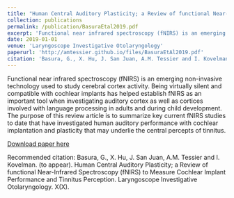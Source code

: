 ```yaml
---
title: "Human Central Auditory Plasticity; a Review of functional Near-Infrared Spectroscopy (fNIRS) to Measure Cochlear Implant Performance and Tinnitus Perception"
collection: publications
permalink: /publication/BasuraEtal2019.pdf
excerpt: 'Functional near infrared spectroscopy (fNIRS) is an emerging non-invasive technology used to study cerebral cortex activity.  Being virtually silent and compatible with cochlear implants has helped establish fNIRS as an important tool when investigating auditory cortex as well as cortices involved with language processing in adults and during child development. The purpose of this review article is to summarize key current fNIRS studies to date that have investigated human auditory performance with cochlear implantation and plasticity that may underlie the central percepts of tinnitus.'
date: 2019-01-01
venue: 'Laryngoscope Investigative Otolaryngology'
paperurl: 'http://amtessier.github.io/files/BasuraEtAl2019.pdf'
citation: 'Basura, G., X. Hu, J. San Juan, A.M. Tessier and I. Kovelman. (to appear). &quot;Human Central Auditory Plasticity; a Review of functional Near-Infrared Spectroscopy (fNIRS) to Measure Cochlear Implant Performance and Tinnitus Perception.&quot; <i>Laryngoscope Investigative Otolaryngology</i>. X(X).'
---
```

Functional near infrared spectroscopy (fNIRS) is an emerging non-invasive technology used to study cerebral cortex activity.  Being virtually silent and compatible with cochlear implants has helped establish fNIRS as an important tool when investigating auditory cortex as well as cortices involved with language processing in adults and during child development. The purpose of this review article is to summarize key current fNIRS studies to date that have investigated human auditory performance with cochlear implantation and plasticity that may underlie the central percepts of tinnitus.

[Download paper here](http://academicpages.github.io/files/BasuraEtAl2019.pdf)

Recommended citation: Basura, G., X. Hu, J. San Juan, A.M. Tessier and I. Kovelman. (to appear). Human Central Auditory Plasticity; a Review of functional Near-Infrared Spectroscopy (fNIRS) to Measure Cochlear Implant Performance and Tinnitus Perception. Laryngoscope Investigative Otolaryngology. X(X).
